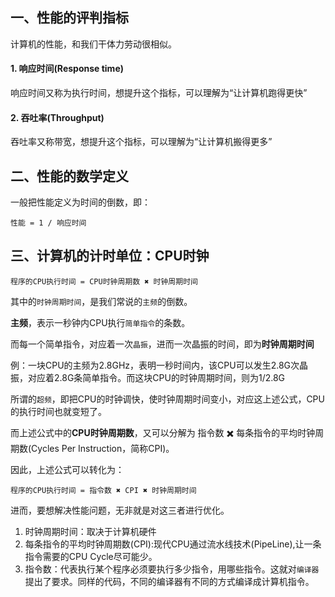 ## 一、性能的评判指标
计算机的性能，和我们干体力劳动很相似。

#### 1. 响应时间(Response time)
响应时间又称为执行时间，想提升这个指标，可以理解为“让计算机跑得更快”
#### 2. 吞吐率(Throughput)
吞吐率又称带宽，想提升这个指标，可以理解为“让计算机搬得更多”


## 二、性能的数学定义

一般把性能定义为时间的倒数，即：

    性能 = 1 / 响应时间


## 三、计算机的计时单位：CPU时钟

    程序的CPU执行时间 = CPU时钟周期数 ✖️ 时钟周期时间

其中的`时钟周期时间`，是我们常说的`主频`的倒数。

**主频**，表示一秒钟内CPU执行`简单指令`的条数。

而每一个简单指令，对应着一次`晶振`，进而一次晶振的时间，即为**时钟周期时间**

例：一块CPU的主频为2.8GHz，表明一秒时间内，该CPU可以发生2.8G次晶振，对应着2.8G条简单指令。而这块CPU的时钟周期时间，则为1/2.8G

所谓的`超频`，即把CPU的时钟调快，使时钟周期时间变小，对应这上述公式，CPU的执行时间也就变短了。


而上述公式中的**CPU时钟周期数**，又可以分解为 指令数 ✖️ 每条指令的平均时钟周期数(Cycles Per Instruction，简称CPI)。

因此，上述公式可以转化为：

    程序的CPU执行时间 = 指令数 ✖️ CPI ✖️ 时钟周期时间

进而，要想解决性能问题，无非就是对这三者进行优化。

1. 时钟周期时间：取决于计算机硬件
2. 每条指令的平均时钟周期数(CPI):现代CPU通过流水线技术(PipeLine),让一条指令需要的CPU Cycle尽可能少。
3. 指令数：代表执行某个程序必须要执行多少指令，用哪些指令。这就对`编译器`提出了要求。同样的代码，不同的编译器有不同的方式编译成计算机指令。

